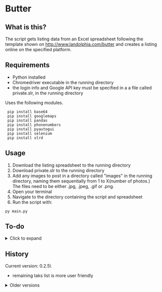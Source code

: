 # Butter

## What is this?

The script gets listing data from an Excel spreadsheet following the template shown on http://www.landolphia.com/butter and creates a listing online on the specified platform.

## Requirements

- Python installed
- Chromedriver executable in the running directory
- the login info and Google API key must be specified in a a file called private.slr, in the running directory

Uses the following modules.

```shell
 pip install base64
 pip install googlemaps 
 pip install pandas
 pip install phonenumbers
 pip install pyautogui
 pip install selenium
 pip install xlrd
```

## Usage

1. Download the listing spreadsheet to the running directory
2. Download private.slr to the running directory
3. Add any images to post in a directory called "images" in the running directory, naming them sequentially from 1 to X(number of photos.)\
The files need to be either .jpg, .jpeg, .gif or .png.
4. Open your terminal
5. Navigate to the directory containing the script and spreadsheet
6. Run the script with:
```shell
py main.py
```

## To-do

<details>
	<summary> Click to expand </summary>

- scrape listings from website.
Other:
- contact page
- value formatting and validation
- value type in payload
- remove lxml (see next item)
- consolidate with HTML scraper
</details>

## History

Current version: 0.2.5\
- remaining taks list is more user friendly

<details>
  <summary> Older versions </summary>

v0.2.4\
- faster (instant) description filling for tinyMCE
v0.2.3
- loops through photos in ./images/ and uploads them
v0.2.2[HOTFIX]
- waits for user to press enter after running the script to close the browser window
- credentials obfuscated
- fixed type in payload, leading to duplicate page/name entr
v0.2
- date and pets
- multiple floorplans
v0.1.8.5
- refactor, split navigator and element manipulation.
- assumes identifier type
- location, rent, floorplans, specifics, amenities
v0.1.8.5
- rotates log files
- console log level can be customized by passing an argument to the script (DEBUG, WARNING, INFO)
- documentation and website
- [HOTFIX] fixed duplicate logging and re-enabled implemented functionalities 
v0.1.8.3
Tweaks for first release
v0.1.8.2
Scrapes multiple floorplans from the spreadsheet
v0.1.8.1
Filling description/tinyMCE
v0.1.8
Refactoring done
v0.1.6
Finished preliminary scraping and posting.
v0.1.5
Retrieving postal code
Navigation progress
v0.1.4
Excel slurping
v0.1.3
Basic navigation
Refactoring
v0.1.2
Login
v0.1.1
Basic static keyword detection and highlighting.
v0.1
Basic info scraping and spreadheet output.
</details>
